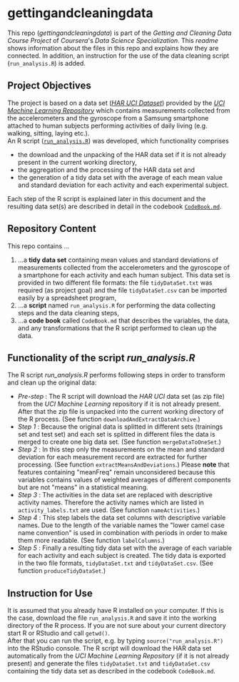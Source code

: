 # gettingandcleaningdata

This repo (*gettingandcleaningdata*) is part of the *Getting and Cleaning Data Course Project* of *Coursera*'s *Data Science Specialization*. This *readme* shows information about the files in this repo and explains how they are connected. In addition, an instruction for the use of the data cleaning script (`run_analysis.R`) is added.

## Project Objectives

The project is based on a data set ([*HAR UCI Dataset*](https://d396qusza40orc.cloudfront.net/getdata%2Fprojectfiles%2FUCI%20HAR%20Dataset.zip)) provided by the [*UCI Machine Learning Repository*](http://archive.ics.uci.edu/ml/datasets/Human+Activity+Recognition+Using+Smartphones) which contains measurements collected from the accelerometers and the gyroscope from a Samsung smartphone attached to human subjects performing activities of daily living (e.g. walking, sitting, laying etc.).<br />
An R script ([`run_analysis.R`](https://github.com/elequant/gettingandcleaningdata/blob/master/run_analysis.R)) was developed, which functionality comprises 

* the download and the unpacking of the HAR data set if it is not already present in the current working directory, 
* the aggregation and the processing of the HAR data set and 
* the generation of a tidy data set with the average of each mean value and standard deviation for each activity and each experimental subject. 

Each step of the R script is explained later in this document and the resulting data set(s) are described in detail in the codebook [`CodeBook.md`](https://github.com/elequant/gettingandcleaningdata/blob/master/CodeBook.md).

## Repository Content

This repo contains ...

1. ...a <b>tidy data set</b> containing mean values and standard deviations of measurements collected from the accelerometers and the gyroscope of a smartphone for each activity and each human subject. This data set is provided in two different file formats: the file `tidyDataSet.txt` was required (as project goal) and the file `tidyDataSet.csv` can be imported easily by a spreadsheet program,
2. ...a <b>script</b> named `run_analysis.R` for performing the data collecting steps and the data cleaning steps,
3. ...a <b>code book</b> called `CodeBook.md` that describes the variables, the data, and any transformations that the R script performed to clean up the data.

## Functionality of the script *run_analysis.R*

The R script *run_analysis.R* performs following steps in order to transform and clean up the original data:

* *Pre-step* : The R script will download the *HAR UCI* data set (as zip file) from the *UCI Machine Learning* repository if it is not already present. After that the zip file is unpacked into the current working directory of the R process. (See function `downloadAndExtractDataArchive`.)
* *Step 1* : Because the original data is splitted in different sets (trainings set and test set) and each set is splitted in different files the data is merged to create one big data set. (See function `mergeDataToOneSet`.)
* *Step 2* : In this step only the measurements on the mean and standard deviation for each measurement record are extracted for further processing. (See function `extractMeansAndDeviations`.) Please **note** that features containing "meanFreq" remain unconsidered because this variables contains values of weighted averages of different components but are not "means" in a statistical meaning.   
* *Step 3* : The activities in the data set are replaced with descriptive activity names. Therefore the activity names which are listed in `activity_labels.txt` are used. (See function `nameActivities`.)
* *Step 4* : This step labels the data set columns with descriptive variable names. Due to the length of the variable names the "lower camel case name convention" is used in combination with periods in order to make them more readable. (See function `labelColumns`.)
* *Step 5* : Finally a resulting tidy data set with the average of each variable for each activity and each subject is created. The tidy data is exported in the two file formats, `tidyDataSet.txt` and `tidyDataSet.csv`. (See function `produceTidyDataSet`.)

## Instruction for Use

It is assumed that you already have R installed on your computer. If this is the case, download the file `run_analysis.R` and save it into the working directory of the R process. If you are not sure about your current directory start R or RStudio and call `getwd()`. <br />After that you can run the script, e.g. by typing `source("run_analysis.R")` into the RStudio console.
The R script will download the HAR data set automatically from the *UCI Machine Learning Repository* (if it is not already present) and generate the files `tidyDataSet.txt` and `tidyDataSet.csv` containing the tidy data set as described in the codebook `CodeBook.md`.

